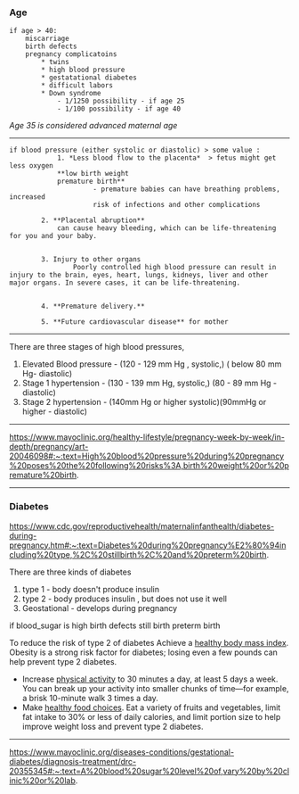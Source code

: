 ### Age 
```
if age > 40:
	miscarriage
	birth defects 
	pregnancy complicatoins
		* twins 
		* high blood pressure
		* gestatational diabetes
		* difficult labors
		* Down syndrome 
			- 1/1250 possibility - if age 25
			- 1/100 possibility - if age 40
```
*Age 35 is considered advanced maternal age* 

___ 

```
if blood pressure (either systolic or diastolic) > some value :
			1. *Less blood flow to the placenta*  > fetus might get less oxygen 
			**low birth weight
			premature birth**
					 - premature babies can have breathing problems, increased 
					 risk of infections and other complications

		2. **Placental abruption** 
			can cause heavy bleeding, which can be life-threatening for you and your baby.


		3. Injury to other organs 
				Poorly controlled high blood pressure can result in injury to the brain, eyes, heart, lungs, kidneys, liver and other major organs. In severe cases, it can be life-threatening.


		4. **Premature delivery.** 

		5. **Future cardiovascular disease** for mother 

```

____ 
There are three stages of high blood pressures,

1. Elevated Blood pressure - (120 - 129 mm Hg , systolic,) ( below 80 mm Hg- diastolic) 
2. Stage 1 hypertension - (130 - 139 mm Hg, systolic,) (80 - 89 mm Hg - diastolic)
3. Stage 2 hypertension - (140mm Hg or higher systolic)(90mmHg or higher - diastolic)
___
https://www.mayoclinic.org/healthy-lifestyle/pregnancy-week-by-week/in-depth/pregnancy/art-20046098#:~:text=High%20blood%20pressure%20during%20pregnancy%20poses%20the%20following%20risks%3A,birth%20weight%20or%20premature%20birth.
____

### Diabetes

https://www.cdc.gov/reproductivehealth/maternalinfanthealth/diabetes-during-pregnancy.htm#:~:text=Diabetes%20during%20pregnancy%E2%80%94including%20type,%2C%20stillbirth%2C%20and%20preterm%20birth.

There are three kinds of diabetes

1. type 1 - body doesn't produce insulin
2. type 2 - body produces insulin , but does not use it well
3. Geostational - develops during pregnancy


if blood_sugar is high 
	birth defects
	still birth 
	preterm birth


To reduce the risk of type 2 of diabetes 
 Achieve a [healthy body mass index](https://www.cdc.gov/healthyweight/assessing/bmi/index.html). Obesity is a strong risk factor for diabetes; losing even a few pounds can help prevent type 2 diabetes.
-   Increase [physical activity](https://www.cdc.gov/physicalactivity/basics/pregnancy/index.htm) to 30 minutes a day, at least 5 days a week. You can break up your activity into smaller chunks of time—for example, a brisk 10-minute walk 3 times a day.
-   Make [healthy food choices](https://www.cdc.gov/diabetes/managing/eat-well.html). Eat a variety of fruits and vegetables, limit fat intake to 30% or less of daily calories, and limit portion size to help improve weight loss and prevent type 2 diabetes.
---
https://www.mayoclinic.org/diseases-conditions/gestational-diabetes/diagnosis-treatment/drc-20355345#:~:text=A%20blood%20sugar%20level%20of,vary%20by%20clinic%20or%20lab. 




		